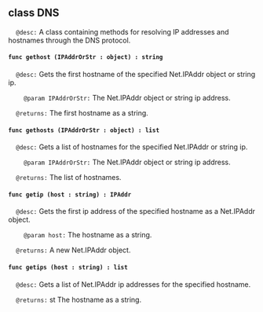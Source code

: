 ## class DNS

&nbsp;&nbsp;&nbsp;&nbsp;```@desc:``` A class containing methods for resolving IP addresses and hostnames through the DNS protocol.

#### ```func gethost (IPAddrOrStr : object) : string```

&nbsp;&nbsp;&nbsp;&nbsp;```@desc:``` Gets the first hostname of the specified Net.IPAddr object or string ip.

&nbsp;&nbsp;&nbsp;&nbsp;&nbsp;&nbsp;&nbsp;&nbsp;```@param IPAddrOrStr:``` The Net.IPAddr object or string ip address.

&nbsp;&nbsp;&nbsp;&nbsp;```@returns:``` The first hostname as a string.

#### ```func gethosts (IPAddrOrStr : object) : list```

&nbsp;&nbsp;&nbsp;&nbsp;```@desc:``` Gets a list of hostnames for the specified Net.IPAddr or string ip.

&nbsp;&nbsp;&nbsp;&nbsp;&nbsp;&nbsp;&nbsp;&nbsp;```@param IPAddrOrStr:``` The Net.IPAddr object or string ip address.

&nbsp;&nbsp;&nbsp;&nbsp;```@returns:``` The list of hostnames.

#### ```func getip (host : string) : IPAddr```

&nbsp;&nbsp;&nbsp;&nbsp;```@desc:``` Gets the first ip address of the specified hostname as a Net.IPAddr object.

&nbsp;&nbsp;&nbsp;&nbsp;&nbsp;&nbsp;&nbsp;&nbsp;```@param host:``` The hostname as a string.

&nbsp;&nbsp;&nbsp;&nbsp;```@returns:``` A new Net.IPAddr object.

#### ```func getips (host : string) : list```

&nbsp;&nbsp;&nbsp;&nbsp;```@desc:``` Gets a list of Net.IPAddr ip addresses for the specified hostname.

&nbsp;&nbsp;&nbsp;&nbsp;```@returns:``` st The hostname as a string.


